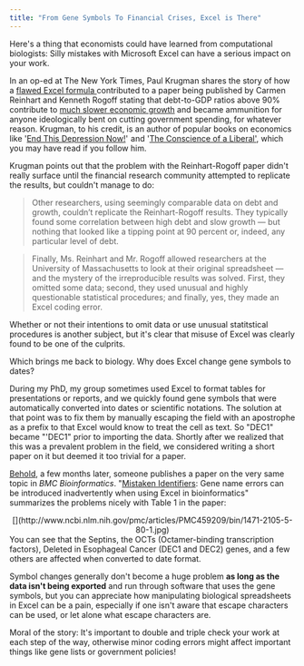 ```yaml
---
title: "From Gene Symbols To Financial Crises, Excel is There"
---
```


Here's a thing that economists could have learned from computational biologists: Silly mistakes with Microsoft Excel can have a serious impact on your work.

In an op-ed at The New York Times, Paul Krugman shares the story of how a [flawed Excel formula ](http://www.nytimes.com/2013/04/19/opinion/krugman-the-excel-depression.html)contributed to a paper being published by Carmen Reinhart and Kenneth Rogoff stating that debt-to-GDP ratios above 90% contribute to <a href="http://www.nber.org/papers/w15639.pdf?new_window=1" target="_blank">much slower economic growth</a> and became ammunition for anyone ideologically bent on cutting government spending, for whatever reason. Krugman, to his credit, is an author of popular books on economics like '<a href="http://www.amazon.com/gp/product/0393345084/ref=as_li_ss_tl?ie=UTF8&amp;camp=1789&amp;creative=390957&amp;creativeASIN=0393345084&amp;linkCode=as2&amp;tag=thechecscie0c-20">End This Depression Now!</a>'<img alt="" border="0" src="http://www.assoc-amazon.com/e/ir?t=thechecscie0c-20&amp;l=as2&amp;o=1&amp;a=0393345084" height="1" style="border: none !important; margin: 0px !important;" width="1" /> and '<a href="http://www.amazon.com/gp/product/B004J8HXGS/ref=as_li_ss_tl?ie=UTF8&amp;camp=1789&amp;creative=390957&amp;creativeASIN=B004J8HXGS&amp;linkCode=as2&amp;tag=thechecscie0c-20">The Conscience of a Liberal'</a>, which you may have read if you follow him.

Krugman points out that the problem with the Reinhart-Rogoff paper didn't really surface until the financial research community attempted to replicate the results, but couldn't manage to do: 

> Other researchers, using seemingly comparable data on debt and growth, couldn’t replicate the Reinhart-Rogoff results. They typically found some correlation between high debt and slow growth — but nothing that looked like a tipping point at 90 percent or, indeed, any particular level of debt. 


> Finally, Ms. Reinhart and Mr. Rogoff allowed researchers at the University of Massachusetts to look at their original spreadsheet — and the mystery of the irreproducible results was solved. First, they omitted some data; second, they used unusual and highly questionable statistical procedures; and finally, yes, they made an Excel coding error. 

Whether or not their intentions to omit data or use unusual statitstical procedures is another subject, but it's clear that misuse of Excel was clearly found to be one of the culprits.

Which brings me back to biology. Why does Excel change gene symbols to dates?

During my PhD, my group sometimes used Excel to format tables for presentations or reports, and we quickly found gene symbols that were automatically converted into dates or scientific notations. The solution at that point was to fix them by manually escaping the field with an apostrophe as a prefix to that Excel would know to treat the cell as text. So "DEC1" became "'DEC1" prior to importing the data. Shortly after we realized that this was a prevalent problem in the field, we considered writing a short paper on it but deemed it too trivial for a paper.

[Behold](http://www.ncbi.nlm.nih.gov/pmc/articles/PMC459209/), a few months later, someone publishes a paper on the very same topic in *BMC Bioinformatics*. "[Mistaken Identifiers](http://www.ncbi.nlm.nih.gov/pmc/articles/PMC459209/): Gene name errors can be introduced inadvertently when using Excel in bioinformatics" summarizes the problems nicely with Table 1 in the paper:

<div class="separator" style="clear: both; text-align: center;">[](http://www.ncbi.nlm.nih.gov/pmc/articles/PMC459209/bin/1471-2105-5-80-1.jpg)</div>
You can see that the Septins, the OCTs (Octamer-binding transcription factors), Deleted in Esophageal Cancer (DEC1 and DEC2) genes, and a few others are affected when converted to date format.

Symbol changes generally don't become a huge problem <b>as long as the data isn't being exported</b> and run through software that uses the gene symbols, but you can appreciate how manipulating biological spreadsheets in Excel can be a pain, especially if one isn't aware that escape characters can be used, or let alone what escape characters are.

Moral of the story: It's important to double and triple check your work at each step of the way, otherwise minor coding errors might affect important things like gene lists or government policies!



